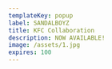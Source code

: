 ```yaml
---
templateKey: popup
label: SANDALBOYZ
title: KFC Collaboration
description: NOW AVAILABLE!
image: /assets/1.jpg
expires: 100
---
```


